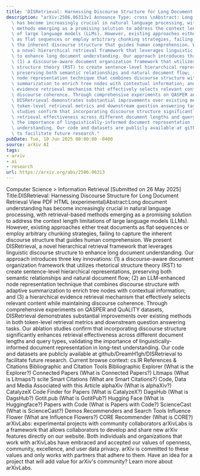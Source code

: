 ```yaml
---
title: 'DISRetrieval: Harnessing Discourse Structure for Long Document Retrieval'
description: "arXiv:2506.06313v1 Announce Type: cross \nAbstract: Long document understanding\
  \ has become increasingly crucial in natural language processing, with retrieval-based\
  \ methods emerging as a promising solution to address the context length limitations\
  \ of large language models (LLMs). However, existing approaches either treat documents\
  \ as flat sequences or employ arbitrary chunking strategies, failing to capture\
  \ the inherent discourse structure that guides human comprehension. We present DISRetrieval,\
  \ a novel hierarchical retrieval framework that leverages linguistic discourse structure\
  \ to enhance long document understanding. Our approach introduces three key innovations:\
  \ (1) a discourse-aware document organization framework that utilizes rhetorical\
  \ structure theory (RST) to create sentence-level hierarchical representations,\
  \ preserving both semantic relationships and natural document flow; (2) an LLM-enhanced\
  \ node representation technique that combines discourse structure with adaptive\
  \ summarization to enrich tree nodes with contextual information; and (3) a hierarchical\
  \ evidence retrieval mechanism that effectively selects relevant content while maintaining\
  \ discourse coherence. Through comprehensive experiments on QASPER and QuALITY datasets,\
  \ DISRetrieval demonstrates substantial improvements over existing methods in both\
  \ token-level retrieval metrics and downstream question answering tasks. Our ablation\
  \ studies confirm that incorporating discourse structure significantly enhances\
  \ retrieval effectiveness across different document lengths and query types, validating\
  \ the importance of linguistically-informed document representation in long-text\
  \ understanding. Our code and datasets are publicly available at github/DreamH1gh/DISRetrieval\
  \ to facilitate future research."
pubDate: Tue, 10 Jun 2025 00:00:00 -0400
source: arXiv AI
tags:
- arxiv
- ai
- research
url: https://arxiv.org/abs/2506.06313
---
```


Computer Science > Information Retrieval
[Submitted on 26 May 2025]
Title:DISRetrieval: Harnessing Discourse Structure for Long Document Retrieval
View PDF HTML (experimental)Abstract:Long document understanding has become increasingly crucial in natural language processing, with retrieval-based methods emerging as a promising solution to address the context length limitations of large language models (LLMs). However, existing approaches either treat documents as flat sequences or employ arbitrary chunking strategies, failing to capture the inherent discourse structure that guides human comprehension. We present DISRetrieval, a novel hierarchical retrieval framework that leverages linguistic discourse structure to enhance long document understanding. Our approach introduces three key innovations: (1) a discourse-aware document organization framework that utilizes rhetorical structure theory (RST) to create sentence-level hierarchical representations, preserving both semantic relationships and natural document flow; (2) an LLM-enhanced node representation technique that combines discourse structure with adaptive summarization to enrich tree nodes with contextual information; and (3) a hierarchical evidence retrieval mechanism that effectively selects relevant content while maintaining discourse coherence. Through comprehensive experiments on QASPER and QuALITY datasets, DISRetrieval demonstrates substantial improvements over existing methods in both token-level retrieval metrics and downstream question answering tasks. Our ablation studies confirm that incorporating discourse structure significantly enhances retrieval effectiveness across different document lengths and query types, validating the importance of linguistically-informed document representation in long-text understanding. Our code and datasets are publicly available at github/DreamH1gh/DISRetrieval to facilitate future research.
Current browse context:
cs.IR
References & Citations
Bibliographic and Citation Tools
Bibliographic Explorer (What is the Explorer?)
Connected Papers (What is Connected Papers?)
Litmaps (What is Litmaps?)
scite Smart Citations (What are Smart Citations?)
Code, Data and Media Associated with this Article
alphaXiv (What is alphaXiv?)
CatalyzeX Code Finder for Papers (What is CatalyzeX?)
DagsHub (What is DagsHub?)
Gotit.pub (What is GotitPub?)
Hugging Face (What is Huggingface?)
Papers with Code (What is Papers with Code?)
ScienceCast (What is ScienceCast?)
Demos
Recommenders and Search Tools
Influence Flower (What are Influence Flowers?)
CORE Recommender (What is CORE?)
arXivLabs: experimental projects with community collaborators
arXivLabs is a framework that allows collaborators to develop and share new arXiv features directly on our website.
Both individuals and organizations that work with arXivLabs have embraced and accepted our values of openness, community, excellence, and user data privacy. arXiv is committed to these values and only works with partners that adhere to them.
Have an idea for a project that will add value for arXiv's community? Learn more about arXivLabs.